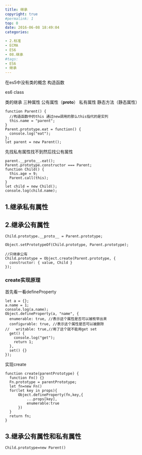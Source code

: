 ```yaml
---
title: 继承
copyright: true
#permalink: 1
top: 0
date: 2016-06-08 18:49:04
categories:

- 2.标准
- ECMA
- ES6
- 08.继承
#tags:
- ES6
- 继承
---
```

在es5中没有类的概念 构造函数

es6 class

类的继承 三种属性 公有属性（__proto__） 私有属性 静态方法（静态属性）
```
function Parent() {
  //构造函数中的this 通过new调用的那么this指代的是实列
  this.name = "parent";
}
Parent.prototype.eat = function() {
  console.log("eat");
};
let parent = new Parent();
```

先找私有属性找不到然后找公有属性
```
parent.__proto__.eat();
Parent.prototype.constructor === Parent;
function Child() {
  this.age = 9;
  Parent.call(this);
}
let child = new Child();
console.log(child.name);
```
## 1.继承私有属性

## 2.继承公有属性
```
Child.prototype.__proto__ = Parent.prototype;

Object.setPrototypeOf(Child.prototype, Parent.prototype);

//只继承公有
Child.prototype = Object.create(Parent.prototype, {
  constructor: { value, Child }
});
```
### create实现原理
首先看一看defineProperty
```
let a = {};
a.name = 1;
console.log(a.name);
Object.defineProperty(a, "name", {
  enumerable: true, //表示这个属性是否可以被枚举出来
  configurable: true, //表示这个属性是否可以被删除
//   writable: true,//用了这个就不能用get set
  get() {
    console.log("get");
    return 1;
  },
  set() {}
});
```
实现create
```
function create(parentPrototype) {
  function Fn() {}
  Fn.prototype = parentPrototype;
  let fn=new Fn()
  for(let key in props){
      Object.defineProperty(fn,key,{
          ...props[key],
          enumerable:true
      })
  }
  return fn;
}
```
## 3.继承公有属性和私有属性
```
Child.prototype=new Parent()
```